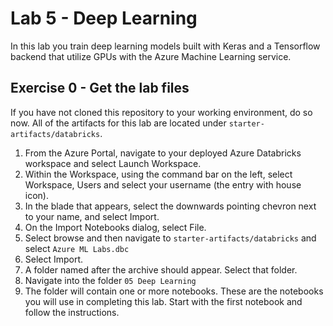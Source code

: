 # Lab 5 - Deep Learning

In this lab you train deep learning models built with Keras and a Tensorflow backend that utilize GPUs with the Azure Machine Learning service.

## Exercise 0 - Get the lab files
If you have not cloned this repository to your working environment, do so now. All of the artifacts for this lab are located under `starter-artifacts/databricks`.

1. From the Azure Portal, navigate to your deployed Azure Databricks workspace and select Launch Workspace.
2. Within the Workspace, using the command bar on the left, select Workspace, Users and select your username (the entry with house icon).
3. In the blade that appears, select the downwards pointing chevron next to your name, and select Import.
4. On the Import Notebooks dialog, select File. 
5. Select browse and then navigate to `starter-artifacts/databricks` and select `Azure ML Labs.dbc`
5. Select Import.
6. A folder named after the archive should appear. Select that folder.
7. Navigate into the folder `05 Deep Learning`
8. The folder will contain one or more notebooks. These are the notebooks you will use in completing this lab. Start with the first notebook and follow the instructions.

 

